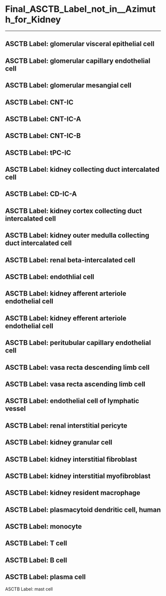 # Final_ASCTB_Label_not_in__Azimuth_for_Kidney
---
ASCTB Label: glomerular visceral epithelial cell
---
ASCTB Label: glomerular capillary endothelial cell
---
ASCTB Label: glomerular mesangial cell
---
ASCTB Label: CNT-IC
---
ASCTB Label: CNT-IC-A
---
ASCTB Label: CNT-IC-B
---
ASCTB Label: tPC-IC
---
ASCTB Label: kidney collecting duct intercalated cell
---
ASCTB Label: CD-IC-A
---
ASCTB Label: kidney cortex collecting duct intercalated cell
---
ASCTB Label: kidney outer medulla collecting duct intercalated cell
---
ASCTB Label: renal beta-intercalated cell
---
ASCTB Label: endothlial cell
---
ASCTB Label: kidney afferent arteriole endothelial cell
---
ASCTB Label: kidney efferent arteriole endothelial cell
---
ASCTB Label: peritubular capillary endothelial cell
---
ASCTB Label: vasa recta descending limb cell
---
ASCTB Label: vasa recta ascending limb cell
---
ASCTB Label: endothelial cell of lymphatic vessel
---
ASCTB Label: renal interstitial pericyte
---
ASCTB Label: kidney granular cell
---
ASCTB Label: kidney interstitial fibroblast
---
ASCTB Label: kidney interstitial myofibroblast
---
ASCTB Label: kidney resident macrophage
---
ASCTB Label: plasmacytoid dendritic cell, human
---
ASCTB Label: monocyte
---
ASCTB Label: T cell
---
ASCTB Label: B cell
---
ASCTB Label: plasma cell
---
ASCTB Label: mast cell